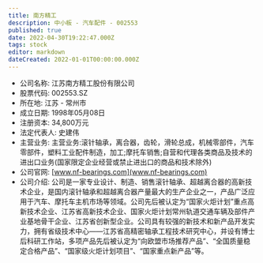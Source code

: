 ```yaml
---
title: 南方精工
description: 中小板 - 汽车配件 - 002553
published: true
date: 2022-04-30T19:22:47.000Z
tags: stock
editor: markdown
dateCreated: 2022-01-01T00:00:00.000Z
---
```


- 公司名称: 江苏南方精工股份有限公司
- 股票代码: 002553.SZ
- 所在地: 江苏 - 常州市
- 成立日期: 1998年05月08日
- 注册资本: 34,800万元
- 法定代表人: 史建伟
- 主营业务: 主营业务:滚针轴承，离合器，齿轮，滑轮总成，机械零部件，汽车零部件，塑料工业配件制造，加工;摩托车销售;自营和代理各类商品及技术的进出口业务(国家限定企业经营或禁止进出口的商品和技术除外)
- 公司官网: [www.nf-bearings.com](www.nf-bearings.com)
- 公司介绍: 公司是一家专业设计、制造、销售滚针轴承、超越离合器的高新技术企业，是国内滚针轴承和超越离合器产量最大的生产企业之一，产品广泛应用于汽车、摩托车主机市场等领域。公司先后被认定为“国家火炬计划”重点高新技术企业、江苏省高新技术企业、国家火炬计划常州轨道交通车辆及部件产业基地骨干企业、江苏省创新型企业。公司具有较强的新技术和新产品开发实力，拥有省级技术中心——江苏省高精密轴承工程技术研究中心，并设有博士后科研工作站，多项产品先后被认定为“向欧盟市场推荐产品”、“全国质量稳定合格产品”、“国家级火炬计划项目”、“国家重点新产品”等。


